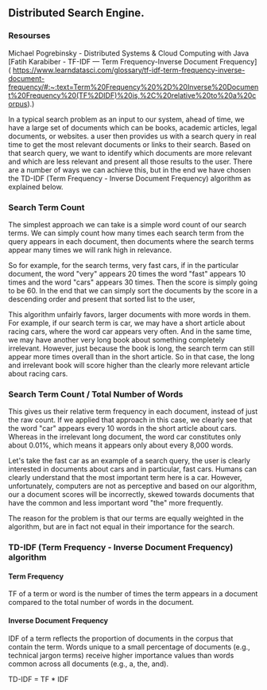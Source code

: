 ## Distributed Search Engine.

### Resourses

Michael Pogrebinsky - Distributed Systems & Cloud Computing with Java
[Fatih Karabiber - TF-IDF — Term Frequency-Inverse Document Frequency] (
https://www.learndatasci.com/glossary/tf-idf-term-frequency-inverse-document-frequency/#:~:text=Term%20Frequency%20%2D%20Inverse%20Document%20Frequency%20(TF%2DIDF)%20is,%2C%20relative%20to%20a%20corpus).)

In a typical search problem as an input to our system, ahead of time, we have a large set of documents which can be books, academic articles, legal documents, or websites.
a user then provides us with a search query in real time to get the most relevant documents or links to their search.
Based on that search query, we want to identify which documents are more relevant and which are less relevant and present all those results to the user.
There are a number of ways we can achieve this, but in the end we have chosen the TD-IDF (Term Frequency - Inverse Document Frequency) algorithm as explained below.

### Search Term Count

The simplest approach we can take is a simple word count of our search terms.
We can simply count how many times each search term from the query appears in each document, then documents where the search terms appear many times we will rank high in relevance.

So for example, for the search terms, very fast cars, if in the particular document, the word "very" appears 20 times the word "fast" appears 10 times and the word "cars" appears 30 times. Then the score is simply going to be 60. In the end that we can simply sort the documents by the score in a descending order and present that sorted list to the user,

This algorithm unfairly favors, larger documents with more words in them.
For example, if our search term is car, we may have a short article about racing cars, where the word car appears very often.
And in the same time, we may have another very long book about something completely irrelevant.
However, just because the book is long, the search term can still appear more times overall than in the short article.
So in that case, the long and irrelevant book will score higher than the clearly more relevant article about racing cars.

### Search Term Count / Total Number of Words

This gives us their relative term frequency in each document, instead of just the raw count.
If we applied that approach in this case, we clearly see that the word "car" appears every 10 words in the short article about cars.
Whereas in the irrelevant long document, the word car constitutes only about 0.01%, which means it appears only about every 8,000 words.

Let's take the fast car as an example of a search query, the user is clearly interested in documents about cars and in particular, fast cars.
Humans can clearly understand that the most important term here is a car. However, unfortunately, computers are not as perceptive and based on our algorithm, our a document scores will be incorrectly, skewed towards documents that have the common and less important word "the" more frequently.

The reason for the problem is that our terms are equally weighted in the algorithm, but are in fact not equal in their importance for the search.

### TD-IDF (Term Frequency - Inverse Document Frequency) algorithm

#### Term Frequency

TF of a term or word is the number of times the term appears in a document compared to the total number of words in the document.

#### Inverse Document Frequency

IDF of a term reflects the proportion of documents in the corpus that contain the term. Words unique to a small percentage of documents (e.g., technical jargon terms) receive higher importance values than words common across all documents (e.g., a, the, and).

TD-IDF = TF \* IDF
